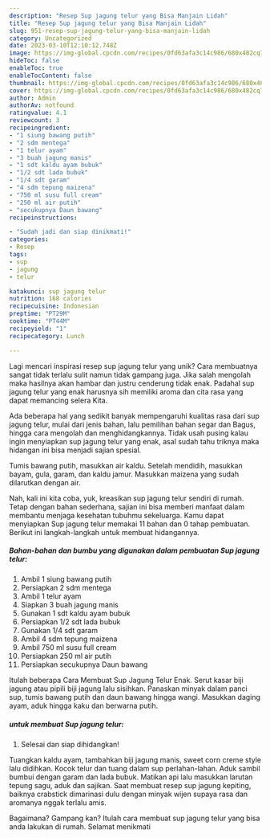```yaml
---
description: "Resep Sup jagung telur yang Bisa Manjain Lidah"
title: "Resep Sup jagung telur yang Bisa Manjain Lidah"
slug: 951-resep-sup-jagung-telur-yang-bisa-manjain-lidah
category: Uncategorized
date: 2023-03-10T12:10:12.748Z
image: https://img-global.cpcdn.com/recipes/0fd63afa3c14c986/680x482cq70/sup-jagung-telur-foto-resep-utama.jpg
hideToc: false
enableToc: true
enableTocContent: false
thumbnail: https://img-global.cpcdn.com/recipes/0fd63afa3c14c986/680x482cq70/sup-jagung-telur-foto-resep-utama.jpg
cover: https://img-global.cpcdn.com/recipes/0fd63afa3c14c986/680x482cq70/sup-jagung-telur-foto-resep-utama.jpg
author: Admin
authorAv: notfound
ratingvalue: 4.1
reviewcount: 3
recipeingredient:
- "1 siung bawang putih"
- "2 sdm mentega"
- "1 telur ayam"
- "3 buah jagung manis"
- "1 sdt kaldu ayam bubuk"
- "1/2 sdt lada bubuk"
- "1/4 sdt garam"
- "4 sdm tepung maizena"
- "750 ml susu full cream"
- "250 ml air putih"
- "secukupnya Daun bawang"
recipeinstructions:

- "Sudah jadi dan siap dinikmati!"
categories:
- Resep
tags:
- sup
- jagung
- telur

katakunci: sup jagung telur 
nutrition: 168 calories
recipecuisine: Indonesian
preptime: "PT29M"
cooktime: "PT44M"
recipeyield: "1"
recipecategory: Lunch

---
```





Lagi mencari inspirasi resep sup jagung telur yang unik? Cara membuatnya sangat tidak terlalu sulit namun tidak gampang juga. Jika salah mengolah maka hasilnya akan hambar dan justru cenderung tidak enak. Padahal sup jagung telur yang enak harusnya sih memiliki aroma dan cita rasa yang dapat memancing selera Kita.





Ada beberapa hal yang sedikit banyak mempengaruhi kualitas rasa dari sup jagung telur, mulai dari jenis bahan, lalu pemilihan bahan segar dan Bagus, hingga cara mengolah dan menghidangkannya. Tidak usah pusing kalau ingin menyiapkan sup jagung telur yang enak,      asal sudah tahu triknya maka hidangan ini bisa menjadi sajian spesial.














Tumis bawang putih, masukkan air kaldu. Setelah mendidih, masukkan bayam, gula, garam, dan kaldu jamur. Masukkan maizena yang sudah dilarutkan dengan air.






Nah, kali ini kita coba, yuk, kreasikan sup jagung telur sendiri di rumah. Tetap dengan bahan sederhana, sajian ini bisa memberi manfaat dalam membantu menjaga kesehatan tubuhmu sekeluarga. Kamu dapat menyiapkan Sup jagung telur memakai 11 bahan dan 0 tahap pembuatan. Berikut ini langkah-langkah untuk membuat hidangannya.

<!--inarticleads1-->

##### Bahan-bahan dan bumbu yang digunakan dalam pembuatan Sup jagung telur:

1. Ambil 1 siung bawang putih
1. Persiapkan 2 sdm mentega
1. Ambil 1 telur ayam
1. Siapkan 3 buah jagung manis
1. Gunakan 1 sdt kaldu ayam bubuk
1. Persiapkan 1/2 sdt lada bubuk
1. Gunakan 1/4 sdt garam
1. Ambil 4 sdm tepung maizena
1. Ambil 750 ml susu full cream
1. Persiapkan 250 ml air putih
1. Persiapkan secukupnya Daun bawang


Itulah beberapa Cara Membuat Sup Jagung Telur Enak. Serut kasar biji jagung atau pipili biji jagung lalu sisihkan. Panaskan minyak dalam panci sup, tumis bawang putih dan daun bawang hingga wangi. Masukkan daging ayam, aduk hingga kaku dan berwarna putih. 

<!--inarticleads2-->

#####  untuk membuat Sup jagung telur:


1. Selesai dan siap dihidangkan!

Tuangkan kaldu ayam, tambahkan biji jagung manis, sweet corn creme style lalu didihkan. Kocok telur dan tuang dalam sup perlahan-lahan. Aduk sambil bumbui dengan garam dan lada bubuk. Matikan api lalu masukkan larutan tepung sagu, aduk dan sajikan. Saat membuat resep sup jagung kepiting, baiknya crabstick dimarinasi dulu dengan minyak wijen supaya rasa dan aromanya nggak terlalu amis. 

Bagaimana? Gampang kan? Itulah cara membuat sup jagung telur yang bisa anda lakukan di rumah. Selamat menikmati
